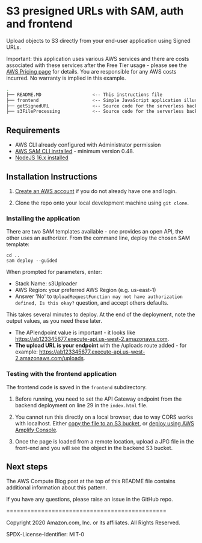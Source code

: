# S3 presigned URLs with SAM, auth and frontend

Upload objects to S3 directly from your end-user application using Signed URLs.

Important: this application uses various AWS services and there are costs associated with these services after the Free Tier usage - please see the [AWS Pricing page](https://aws.amazon.com/pricing/) for details. You are responsible for any AWS costs incurred. No warranty is implied in this example.

```bash
.
├── README.MD                   <-- This instructions file
├── frontend                    <-- Simple JavaScript application illustrating upload
├── getSignedURL                <-- Source code for the serverless backend (S3 Upload)
├── s3FileProcessing            <-- Source code for the serverless backend (S3 File Processing)
```

## Requirements

* AWS CLI already configured with Administrator permission
* [AWS SAM CLI installed](https://docs.aws.amazon.com/serverless-application-model/latest/developerguide/serverless-sam-cli-install.html) - minimum version 0.48.
* [NodeJS 16.x installed](https://nodejs.org/en/download/)

## Installation Instructions

1. [Create an AWS account](https://portal.aws.amazon.com/gp/aws/developer/registration/index.html) if you do not already have one and login.

2. Clone the repo onto your local development machine using `git clone`.

### Installing the application

There are two SAM templates available - one provides an open API, the other uses an authorizer. From the command line, deploy the chosen SAM template:

```
cd .. 
sam deploy --guided
```

When prompted for parameters, enter:
- Stack Name: s3Uploader
- AWS Region: your preferred AWS Region (e.g. us-east-1)
- Answer 'No' to `UploadRequestFunction may not have authorization defined, Is this okay?` question, and accept others defaults.

This takes several minutes to deploy. At the end of the deployment, note the output values, as you need these later.

- The APIendpoint value is important - it looks like https://ab123345677.execute-api.us-west-2.amazonaws.com.
- **The upload URL is your endpoint** with the /uploads route added - for example: https://ab123345677.execute-api.us-west-2.amazonaws.com/uploads.


### Testing with the frontend application

The frontend code is saved in the `frontend` subdirectory. 

1. Before running, you need to set the API Gateway endpoint from the backend deployment on line 29 in the `index.html` file.

2. You cannot run this directly on a local browser, due to way CORS works with localhost. Either [copy the file to an S3 bucket](https://docs.aws.amazon.com/AmazonS3/latest/user-guide/upload-objects.html), or [deploy using AWS Amplify Console](https://aws.amazon.com/amplify/console/).

3. Once the page is loaded from a remote location, upload a JPG file in the front-end and you will see the object in the backend S3 bucket.

## Next steps

The AWS Compute Blog post at the top of this README file contains additional information about this pattern.

If you have any questions, please raise an issue in the GitHub repo.

==============================================

Copyright 2020 Amazon.com, Inc. or its affiliates. All Rights Reserved.

SPDX-License-Identifier: MIT-0
